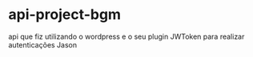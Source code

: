 # api-project-bgm

api que fiz utilizando o wordpress e o seu plugin JWToken para realizar autenticações Jason
